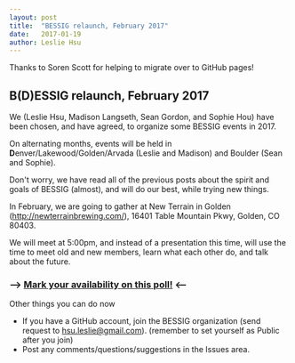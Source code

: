 ```yaml
---
layout: post
title:  "BESSIG relaunch, February 2017"
date:   2017-01-19
author: Leslie Hsu
---
```

Thanks to Soren Scott for helping to migrate over to GitHub pages! 

## B(D)ESSIG relaunch, February 2017

We (Leslie Hsu, Madison Langseth, Sean Gordon, and Sophie Hou) have been chosen, and have agreed, to organize some BESSIG events in 2017.

On alternating months, events will be held in **D**enver/Lakewood/Golden/Arvada (Leslie and Madison) and Boulder (Sean and Sophie).

Don't worry, we have read all of the previous posts about the spirit and goals of BESSIG (almost), and will do our best, while trying new things.

In February, we are going to gather at New Terrain in Golden (http://newterrainbrewing.com/), 16401 Table Mountain Pkwy, Golden, CO 80403.

We will meet at 5:00pm, and instead of a presentation this time, will use the time to meet old and new members, learn what each other do, and talk about the future.

### --> [Mark your availability on this poll!](http://doodle.com/poll/b5x5ahdkuitsugc8) <--

Other things you can do now
* If you have a GitHub account, join the BESSIG organization (send request to hsu.leslie@gmail.com). (remember to set yourself as Public after you join)
* Post any comments/questions/suggestions in the Issues area. 
